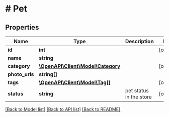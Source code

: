 # # Pet

## Properties

Name | Type | Description | Notes
------------ | ------------- | ------------- | -------------
**id** | **int** |  | [optional]
**name** | **string** |  |
**category** | [**\OpenAPI\Client\Model\Category**](Category.md) |  | [optional]
**photo_urls** | **string[]** |  |
**tags** | [**\OpenAPI\Client\Model\Tag[]**](Tag.md) |  | [optional]
**status** | **string** | pet status in the store | [optional]

[[Back to Model list]](../../README.md#models) [[Back to API list]](../../README.md#endpoints) [[Back to README]](../../README.md)
